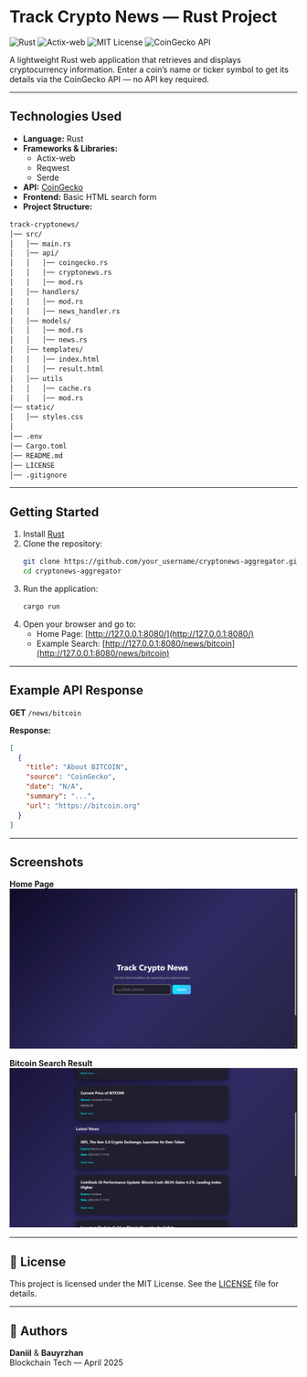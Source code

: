 # Track Crypto News — Rust Project

![Rust](https://img.shields.io/badge/Rust-000?logo=rust&logoColor=white)
![Actix-web](https://img.shields.io/badge/Actix--web-25A162?logo=rust&logoColor=white)
![MIT License](https://img.shields.io/badge/License-MIT-blue)
![CoinGecko API](https://img.shields.io/badge/API-CoinGecko-orange)

A lightweight Rust web application that retrieves and displays cryptocurrency information. Enter a coin’s name or ticker symbol to get its details via the CoinGecko API — no API key required.

---

## Technologies Used

- **Language:** Rust  
- **Frameworks & Libraries:**  
  - Actix-web  
  - Reqwest  
  - Serde  
- **API:** [CoinGecko](https://www.coingecko.com/en/api)  
- **Frontend:** Basic HTML search form  
- **Project Structure:**
```bash
track-cryptonews/  
│── src/  
│   │── main.rs          
│   │── api/
│   │   │── coingecko.rs
│   │   │── cryptonews.rs
│   │   │── mod.rs
│   │── handlers/
│   │   │── mod.rs
│   │   │── news_handler.rs
│   │── models/
│   │   │── mod.rs
│   │   │── news.rs
│   │── templates/
│   │   │── index.html
│   │   │── result.html
│   │── utils
│   │   │── cache.rs
│   │   │── mod.rs
│── static/  
│   │── styles.css
│             
│── .env
│── Cargo.toml
│── README.md                
│── LICENSE 
│── .gitignore  
```
---

## Getting Started

1. Install [Rust](https://rustup.rs)  
2. Clone the repository:
   ```bash
   git clone https://github.com/your_username/cryptonews-aggregator.git
   cd cryptonews-aggregator
   ```
3. Run the application:
   ```bash
   cargo run
   ```
4. Open your browser and go to:
   - Home Page: [http://127.0.0.1:8080/](http://127.0.0.1:8080/)
   - Example Search: [http://127.0.0.1:8080/news/bitcoin](http://127.0.0.1:8080/news/bitcoin)

---

## Example API Response

**GET** `/news/bitcoin`  

**Response:**
```json
[
  {
    "title": "About BITCOIN",
    "source": "CoinGecko",
    "date": "N/A",
    "summary": "...",
    "url": "https://bitcoin.org"
  }
]
```

---

## Screenshots

**Home Page**  
![Home](photo_1_2025-08-06_20-16-34.png)

**Bitcoin Search Result**  
![Bitcoin Search](photo_2_2025-08-06_20-16-34.png)

---

## 📄 License

This project is licensed under the MIT License. See the [LICENSE](./LICENSE) file for details.

---

## 👥 Authors

**Daniil** & **Bauyrzhan**  
Blockchain Tech — April 2025  
